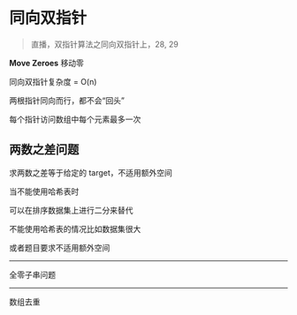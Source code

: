 # 同向双指针

> 直播，双指针算法之同向双指针上，28, 29

**Move Zeroes** 移动零

同向双指针复杂度 = O(n)

两根指针同向而行，都不会“回头”

每个指针访问数组中每个元素最多一次

## 两数之差问题

求两数之差等于给定的 target，不适用额外空间

当不能使用哈希表时

可以在排序数据集上进行二分来替代

不能使用哈希表的情况比如数据集很大

或者题目要求不适用额外空间

---

全零子串问题

---

数组去重